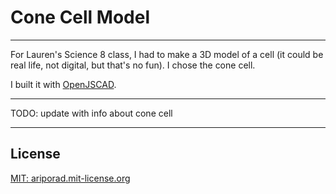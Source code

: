 # Cone Cell Model
---

For Lauren's Science 8 class, I had to make a 3D model of a cell (it could be real life, not digital, but that's no fun). I chose the cone cell.

I built it with [OpenJSCAD](http://openjscad.org).

---

TODO: update with info about cone cell

---

## License

[MIT: ariporad.mit-license.org](http://ariporad.mit-license.org)